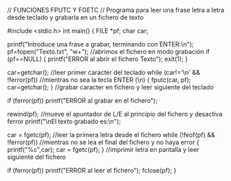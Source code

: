 // FUNCIONES FPUTC Y FGETC
// Programa para leer una frase letra a letra desde teclado y grabarla en un fichero de texto

#include <stdio.h>
int main()
{
  FILE *pf;
  char car;

  printf("Introduce una frase a grabar, terminando con ENTER:\n");
  pf=fopen("Texto.txt", "w+"); 		//abrimos el fichero en modo grabación
  if (pf==NULL)
  { printf("ERROR al abrir el fichero Texto"); exit(1); }

  car=getchar();    			//leer primer caracter del teclado
  while (car!='\n' && !ferror(pf))     	//mientras no sea la tecla ENTER (\n)
  { fputc(car, pf); car=getchar(); }   	//grabar caracter en fichero y leer siguiente del teclado

  if (ferror(pf))  printf("ERROR al grabar en el fichero");

  rewind(pf);     			//mueve el apuntador de L/E al principio del fichero y desactiva ferror
  printf("\nEl texto grabado es:\n");

  car = fgetc(pf);   			//leer la primera letra desde el fichero
  while (!feof(pf) && !ferror(pf))           //mientras no se lea el final del fichero y no haya error
  {  printf("%c",car); car = fgetc(pf);  }   //imprimir letra en pantalla y leer siguiente del fichero

  if (ferror(pf)) printf("ERROR al leer el fichero");
  fclose(pf);
}
